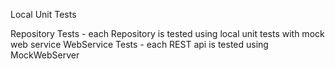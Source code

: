 Local Unit Tests

Repository Tests - each Repository is tested using local unit tests with mock web service
WebService Tests - each REST api is tested using MockWebServer